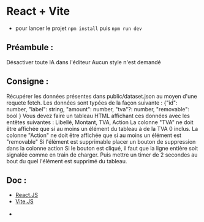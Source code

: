# React + Vite

-   pour lancer le projet `npm install` puis `npm run dev`

## Préambule :

Désactiver toute IA dans l'éditeur
Aucun style n'est demandé

## Consigne :

Récupérer les données présentes dans public/dataset.json au moyen d'une requete fetch.
Les données sont typées de la façon suivante : {"id": number, "label": string, "amount": number, "tva"?: number, "removable": bool }
Vous devez faire un tableau HTML affichant ces données avec les entêtes suivantes : Libellé, Montant, TVA, Action
La colonne "TVA" ne doit être affichée que si au moins un élément du tableau à de la TVA 0 inclus.
La colonne "Action" ne doit être affichée que si au moins un élément est "removable"
Si l'élément est supprimable placer un bouton de suppression dans la colonne action
Si le bouton est cliqué, il faut que la ligne entière soit signalée comme en train de charger.
Puis mettre un timer de 2 secondes au bout du quel l'élément est supprimé du tableau.

## Doc :

-   [React.JS](https://react.dev/)
-   [Vite.JS](https://vite.dev/guide/)
-   [<table>](https://developer.mozilla.org/fr/docs/Web/HTML/Element/table)
